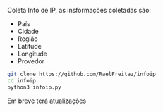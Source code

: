 Coleta Info de IP, as insformações coletadas são:

- País
- Cidade
- Região
- Latitude
- Longitude
- Provedor

```bash
git clone https://github.com/RaelFreitaz/infoip
cd infoip
python3 infoip.py
```
Em breve terá atualizações
